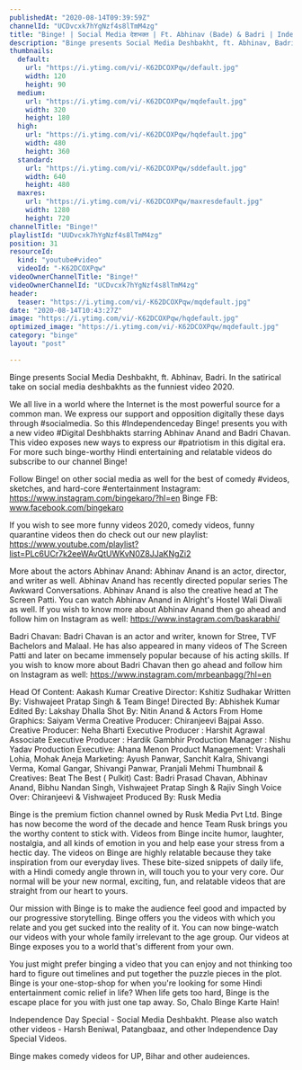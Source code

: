 ```yaml
---
publishedAt: "2020-08-14T09:39:59Z"
channelId: "UCDvcxk7hYgNzf4s8lTmM4zg"
title: "Binge! | Social Media देशभक्त | Ft. Abhinav (Bade) & Badri | Independence Day Special"
description: "Binge presents Social Media Deshbakht, ft. Abhinav, Badri. In the satirical take on social media deshbakhts as the funniest video 2020.\n\nWe all live in a world where the Internet is the most powerful source for a common man.  We express our support and opposition digitally these days through #socialmedia. So this #Independenceday Binge! presents you with a new video #Digital Deshbhakts starring Abhinav Anand and Badri Chavan. This video exposes new ways to express our #patriotism in this digital era. For more such binge-worthy Hindi entertaining and relatable videos do subscribe to our channel Binge! \n\nFollow Binge! on other social media as well for the best of comedy #videos, sketches, and hard-core #entertainment\nInstagram: https://www.instagram.com/bingekaro/?hl=en\nBinge FB: www.facebook.com/bingekaro\n\n\nIf you wish to see more funny videos 2020, comedy videos, funny quarantine videos then do check out our new playlist: https://www.youtube.com/playlist?list=PLc6UCr7k2eeWAvQtUWKvN0Z8JJaKNgZi2\n\nMore about the actors\nAbhinav Anand: Abhinav Anand is an actor, director, and writer as well. Abhinav Anand has recently directed popular series The Awkward Conversations. Abhinav Anand is also the creative head at The Screen Patti. You can watch Abhinav Anand in Alright's Hostel Wali Diwali as well. If you wish to know more about Abhinav Anand then go ahead and follow him on Instagram as well: https://www.instagram.com/baskarabhi/\n\nBadri Chavan: Badri Chavan is an actor and writer, known for Stree, TVF Bachelors and Malaal. He has also appeared in many videos of The Screen Patti and later on became immensely popular because of his acting skills. If you wish to know more about Badri Chavan then go ahead and follow him on Instagram as well: https://www.instagram.com/mrbeanbagg/?hl=en\n\nHead Of Content: Aakash Kumar\nCreative Director: Kshitiz Sudhakar\nWritten By: Vishwajeet Pratap Singh & Team Binge! \nDirected By: Abhishek Kumar\nEdited By: Lakshay Dhalla\nShot By: Nitin Anand & Actors From Home\nGraphics: Saiyam Verma\nCreative Producer: Chiranjeevi Bajpai\nAsso. Creative Producer: Neha Bharti\nExecutive Producer : Harshit Agrawal\nAssociate Executive Producer : Hardik Gambhir\nProduction Manager : Nishu Yadav\nProduction Executive: Ahana Menon\nProduct Management: Vrashali Lohia, Mohak Aneja\nMarketing: Ayush Panwar, Sanchit Kalra, Shivangi Verma, Komal Gangar, Shivangi Panwar, Pranjali Mehmi \nThumbnail & Creatives: Beat The Best ( Pulkit)\nCast: Badri Prasad Chavan, Abhinav Anand, Bibhu Nandan Singh, Vishwajeet Pratap Singh & Rajiv Singh\nVoice Over: Chiranjeevi  & Vishwajeet\nProduced By: Rusk Media\n\nBinge is the premium fiction channel owned by Rusk Media Pvt Ltd. Binge has now become the word of the decade and hence Team Rusk brings you the worthy content to stick with. Videos from Binge incite humor, laughter, nostalgia, and all kinds of emotion in you and help ease your stress from a hectic day. The videos on Binge are highly relatable because they take inspiration from our everyday lives. These bite-sized snippets of daily life, with a Hindi comedy angle thrown in, will touch you to your very core. Our normal will be your new normal, exciting, fun, and relatable videos that are straight from our heart to yours.\n\nOur mission with Binge is to make the audience feel good and impacted by our progressive storytelling. Binge offers you the videos with which you relate and you get sucked into the reality of it. You can now binge-watch our videos with your whole family irrelevant to the age group. Our videos at Binge exposes you to a world that's different from your own. \n\nYou just might prefer binging a video that you can enjoy and not thinking too hard to figure out timelines and put together the puzzle pieces in the plot. Binge is your one-stop-shop for when you're looking for some Hindi entertainment comic relief in life? When life gets too hard, Binge is the escape place for you with just one tap away. \nSo, Chalo Binge Karte Hain!\n\nIndependence Day Special - Social Media Deshbakht. Please also watch other videos - Harsh Beniwal, Patangbaaz, and other Independence Day Special Videos.\n\n\n\nBinge makes comedy videos for UP, Bihar and other audeiences."
thumbnails:
  default:
    url: "https://i.ytimg.com/vi/-K62DCOXPqw/default.jpg"
    width: 120
    height: 90
  medium:
    url: "https://i.ytimg.com/vi/-K62DCOXPqw/mqdefault.jpg"
    width: 320
    height: 180
  high:
    url: "https://i.ytimg.com/vi/-K62DCOXPqw/hqdefault.jpg"
    width: 480
    height: 360
  standard:
    url: "https://i.ytimg.com/vi/-K62DCOXPqw/sddefault.jpg"
    width: 640
    height: 480
  maxres:
    url: "https://i.ytimg.com/vi/-K62DCOXPqw/maxresdefault.jpg"
    width: 1280
    height: 720
channelTitle: "Binge!"
playlistId: "UUDvcxk7hYgNzf4s8lTmM4zg"
position: 31
resourceId:
  kind: "youtube#video"
  videoId: "-K62DCOXPqw"
videoOwnerChannelTitle: "Binge!"
videoOwnerChannelId: "UCDvcxk7hYgNzf4s8lTmM4zg"
header:
  teaser: "https://i.ytimg.com/vi/-K62DCOXPqw/mqdefault.jpg"
date: "2020-08-14T10:43:27Z"
image: "https://i.ytimg.com/vi/-K62DCOXPqw/hqdefault.jpg"
optimized_image: "https://i.ytimg.com/vi/-K62DCOXPqw/mqdefault.jpg"
category: "binge"
layout: "post"

---
```

Binge presents Social Media Deshbakht, ft. Abhinav, Badri. In the satirical take on social media deshbakhts as the funniest video 2020.

We all live in a world where the Internet is the most powerful source for a common man.  We express our support and opposition digitally these days through #socialmedia. So this #Independenceday Binge! presents you with a new video #Digital Deshbhakts starring Abhinav Anand and Badri Chavan. This video exposes new ways to express our #patriotism in this digital era. For more such binge-worthy Hindi entertaining and relatable videos do subscribe to our channel Binge! 

Follow Binge! on other social media as well for the best of comedy #videos, sketches, and hard-core #entertainment
Instagram: https://www.instagram.com/bingekaro/?hl=en
Binge FB: www.facebook.com/bingekaro


If you wish to see more funny videos 2020, comedy videos, funny quarantine videos then do check out our new playlist: https://www.youtube.com/playlist?list=PLc6UCr7k2eeWAvQtUWKvN0Z8JJaKNgZi2

More about the actors
Abhinav Anand: Abhinav Anand is an actor, director, and writer as well. Abhinav Anand has recently directed popular series The Awkward Conversations. Abhinav Anand is also the creative head at The Screen Patti. You can watch Abhinav Anand in Alright's Hostel Wali Diwali as well. If you wish to know more about Abhinav Anand then go ahead and follow him on Instagram as well: https://www.instagram.com/baskarabhi/

Badri Chavan: Badri Chavan is an actor and writer, known for Stree, TVF Bachelors and Malaal. He has also appeared in many videos of The Screen Patti and later on became immensely popular because of his acting skills. If you wish to know more about Badri Chavan then go ahead and follow him on Instagram as well: https://www.instagram.com/mrbeanbagg/?hl=en

Head Of Content: Aakash Kumar
Creative Director: Kshitiz Sudhakar
Written By: Vishwajeet Pratap Singh & Team Binge! 
Directed By: Abhishek Kumar
Edited By: Lakshay Dhalla
Shot By: Nitin Anand & Actors From Home
Graphics: Saiyam Verma
Creative Producer: Chiranjeevi Bajpai
Asso. Creative Producer: Neha Bharti
Executive Producer : Harshit Agrawal
Associate Executive Producer : Hardik Gambhir
Production Manager : Nishu Yadav
Production Executive: Ahana Menon
Product Management: Vrashali Lohia, Mohak Aneja
Marketing: Ayush Panwar, Sanchit Kalra, Shivangi Verma, Komal Gangar, Shivangi Panwar, Pranjali Mehmi 
Thumbnail & Creatives: Beat The Best ( Pulkit)
Cast: Badri Prasad Chavan, Abhinav Anand, Bibhu Nandan Singh, Vishwajeet Pratap Singh & Rajiv Singh
Voice Over: Chiranjeevi  & Vishwajeet
Produced By: Rusk Media

Binge is the premium fiction channel owned by Rusk Media Pvt Ltd. Binge has now become the word of the decade and hence Team Rusk brings you the worthy content to stick with. Videos from Binge incite humor, laughter, nostalgia, and all kinds of emotion in you and help ease your stress from a hectic day. The videos on Binge are highly relatable because they take inspiration from our everyday lives. These bite-sized snippets of daily life, with a Hindi comedy angle thrown in, will touch you to your very core. Our normal will be your new normal, exciting, fun, and relatable videos that are straight from our heart to yours.

Our mission with Binge is to make the audience feel good and impacted by our progressive storytelling. Binge offers you the videos with which you relate and you get sucked into the reality of it. You can now binge-watch our videos with your whole family irrelevant to the age group. Our videos at Binge exposes you to a world that's different from your own. 

You just might prefer binging a video that you can enjoy and not thinking too hard to figure out timelines and put together the puzzle pieces in the plot. Binge is your one-stop-shop for when you're looking for some Hindi entertainment comic relief in life? When life gets too hard, Binge is the escape place for you with just one tap away. 
So, Chalo Binge Karte Hain!

Independence Day Special - Social Media Deshbakht. Please also watch other videos - Harsh Beniwal, Patangbaaz, and other Independence Day Special Videos.



Binge makes comedy videos for UP, Bihar and other audeiences.